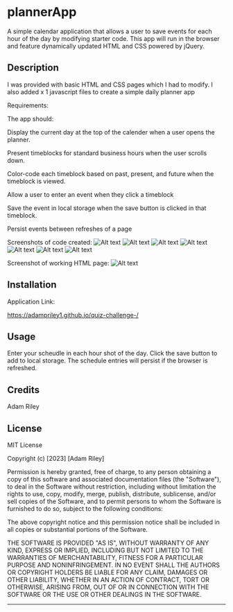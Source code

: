 # plannerApp

A simple calendar application that allows a user to save events for each hour of the day by modifying starter code. This app will run in the browser and feature dynamically updated HTML and CSS powered by jQuery.

## Description

I was provided with basic HTML and CSS pages which I had to modify. I also added x 1 javascript files to create a simple daily planner app


Requirements:

The app should:


Display the current day at the top of the calender when a user opens the planner.

Present timeblocks for standard business hours when the user scrolls down.

Color-code each timeblock based on past, present, and future when the timeblock is viewed.

Allow a user to enter an event when they click a timeblock

Save the event in local storage when the save button is clicked in that timeblock.

Persist events between refreshes of a page
  

Screenshots of code created:
![Alt text](<assets/screenshots/html screenshot 1.png>)
![Alt text](<assets/screenshots/html screenshot 2.png>)
![Alt text](<assets/screenshots/html screenshot 3.png>)
![Alt text](<assets/screenshots/css screenshot 1.png>)
![Alt text](<assets/screenshots/css screenshot 2.png>)
![Alt text](<assets/screenshots/Script screenshot 1.png>)
![Alt text](<assets/screenshots/Script screenshot 2.png>)




Screenshot of working HTML page:
![Alt text](<assets/screenshots/Working app.png>)


## Installation

Application Link:

https://adampriley1.github.io/quiz-challenge-/

## Usage

Enter your scheudle in each hour shot of the day. Click the save button to add to local storage. The schedule entries will persist if the browser is refreshed. 




## Credits

Adam Riley 

## License
MIT License

Copyright (c) [2023] [Adam Riley]

Permission is hereby granted, free of charge, to any person obtaining a copy
of this software and associated documentation files (the "Software"), to deal
in the Software without restriction, including without limitation the rights
to use, copy, modify, merge, publish, distribute, sublicense, and/or sell
copies of the Software, and to permit persons to whom the Software is
furnished to do so, subject to the following conditions:

The above copyright notice and this permission notice shall be included in all
copies or substantial portions of the Software.

THE SOFTWARE IS PROVIDED "AS IS", WITHOUT WARRANTY OF ANY KIND, EXPRESS OR
IMPLIED, INCLUDING BUT NOT LIMITED TO THE WARRANTIES OF MERCHANTABILITY,
FITNESS FOR A PARTICULAR PURPOSE AND NONINFRINGEMENT. IN NO EVENT SHALL THE
AUTHORS OR COPYRIGHT HOLDERS BE LIABLE FOR ANY CLAIM, DAMAGES OR OTHER
LIABILITY, WHETHER IN AN ACTION OF CONTRACT, TORT OR OTHERWISE, ARISING FROM,
OUT OF OR IN CONNECTION WITH THE SOFTWARE OR THE USE OR OTHER DEALINGS IN THE
SOFTWARE.


---